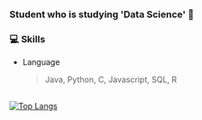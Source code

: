 <!-- ![header](https://capsule-render.vercel.app/api?type=slice&color=auto&height=200&section=header&text=Jiyeon%20Kim&fontSize=50&fontAlignY=40&fontAlign=80) -->
### Student who is studying 'Data Science' 🌱 

###
### 💻 Skills
- Language
    > Java, Python, C, Javascript, SQL, R
##
[![Top Langs](https://github-readme-stats.vercel.app/api/top-langs/?username=jiyeonnn03&hide=jupyter%20notebook,html)](https://github.com/anuraghazra/github-readme-stats)


<!-- ![footer](https://capsule-render.vercel.app/api?type=slice&color=auto&section=footer) -->

            
<!-- ## 💫 Experience
- Undergraduate Student in KW Univ. (2018.03 ~ ing)
- Student Intern - Korea Cable Telecom_Technical team (2020.09.01 ~ 2021.12.31)

## 🌱 Project
[![jiyeonnn03's github stats](https://github-readme-stats.vercel.app/api?username=jiyeonnn03)](https://github.com/anuraghazra/github-readme-stats)
 -->
<!--
**jiyeonnn03/jiyeonnn03** is a ✨ _special_ ✨ repository because its `README.md` (this file) appears on your GitHub profile.

Here are some ideas to get you started:

- 🔭 I’m currently working on ...
- 🌱 I’m currently learning ...
- 👯 I’m looking to collaborate on ...
- 🤔 I’m looking for help with ...
- 💬 Ask me about ...
- 📫 How to reach me: ...
- 😄 Pronouns: ...
- ⚡ Fun fact: ...
-->
